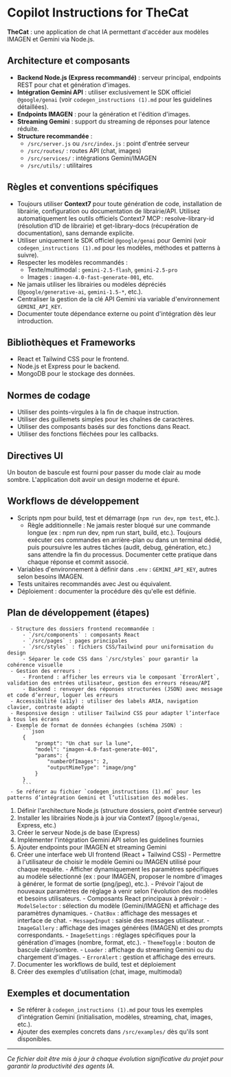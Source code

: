 
# Copilot Instructions for TheCat

**TheCat** : une application de chat IA permettant d'accéder aux modèles IMAGEN et Gemini via Node.js.

## Architecture et composants
- **Backend Node.js (Express recommandé)** : serveur principal, endpoints REST pour chat et génération d'images.
- **Intégration Gemini API** : utiliser exclusivement le SDK officiel `@google/genai` (voir `codegen_instructions (1).md` pour les guidelines détaillées).
- **Endpoints IMAGEN** : pour la génération et l'édition d'images.
- **Streaming Gemini** : support du streaming de réponses pour latence réduite.
- **Structure recommandée** :
	- `/src/server.js` ou `/src/index.js` : point d'entrée serveur
	- `/src/routes/` : routes API (chat, images)
	- `/src/services/` : intégrations Gemini/IMAGEN
	- `/src/utils/` : utilitaires

## Règles et conventions spécifiques
- Toujours utiliser **Context7** pour toute génération de code, installation de librairie, configuration ou documentation de librairie/API. Utilisez automatiquement les outils officiels Context7 MCP : resolve-library-id (résolution d’ID de librairie) et get-library-docs (récupération de documentation), sans demande explicite.
- Utiliser uniquement le SDK officiel `@google/genai` pour Gemini (voir `codegen_instructions (1).md` pour les modèles, méthodes et patterns à suivre).
- Respecter les modèles recommandés :
	- Texte/multimodal : `gemini-2.5-flash`, `gemini-2.5-pro`
	- Images : `imagen-4.0-fast-generate-001`, etc.
- Ne jamais utiliser les librairies ou modèles dépréciés (`@google/generative-ai`, `gemini-1.5-*`, etc.).
- Centraliser la gestion de la clé API Gemini via variable d'environnement `GEMINI_API_KEY`.
- Documenter toute dépendance externe ou point d'intégration dès leur introduction.

## Bibliothèques et Frameworks
- React et Tailwind CSS pour le frontend.
- Node.js et Express pour le backend.
- MongoDB pour le stockage des données.

## Normes de codage
- Utiliser des points-virgules à la fin de chaque instruction.
- Utiliser des guillemets simples pour les chaînes de caractères.
- Utiliser des composants basés sur des fonctions dans React.
- Utiliser des fonctions fléchées pour les callbacks.

## Directives UI
Un bouton de bascule est fourni pour passer du mode clair au mode sombre.
L'application doit avoir un design moderne et épuré.

## Workflows de développement
- Scripts npm pour build, test et démarrage (`npm run dev`, `npm test`, etc.).
	- Règle additionnelle : Ne jamais rester bloqué sur une commande longue (ex : npm run dev, npm run start, build, etc.). Toujours exécuter ces commandes en arrière-plan ou dans un terminal dédié, puis poursuivre les autres tâches (audit, debug, génération, etc.) sans attendre la fin du processus. Documenter cette pratique dans chaque réponse et commit associé.
- Variables d'environnement à définir dans `.env` : `GEMINI_API_KEY`, autres selon besoins IMAGEN.
- Tests unitaires recommandés avec Jest ou équivalent.
- Déploiement : documenter la procédure dès qu'elle est définie.

## Plan de développement (étapes)
	 - Structure des dossiers frontend recommandée :
		 - `/src/components` : composants React
		 - `/src/pages` : pages principales
		 - `/src/styles` : fichiers CSS/Tailwind pour uniformisation du design
		 - Séparer le code CSS dans `/src/styles` pour garantir la cohérence visuelle
	 - Gestion des erreurs :
		 - Frontend : afficher les erreurs via le composant `ErrorAlert`, validation des entrées utilisateur, gestion des erreurs réseau/API
		 - Backend : renvoyer des réponses structurées (JSON) avec message et code d’erreur, loguer les erreurs
	 - Accessibilité (a11y) : utiliser des labels ARIA, navigation clavier, contraste adapté
	 - Responsive design : utiliser Tailwind CSS pour adapter l’interface à tous les écrans
	 - Exemple de format de données échangées (schéma JSON) :
		 ```json
		 {
			 "prompt": "Un chat sur la lune",
			 "model": "imagen-4.0-fast-generate-001",
			 "params": {
				 "numberOfImages": 2,
				 "outputMimeType": "image/png"
			 }
		 }
		 ```
	 - Se référer au fichier `codegen_instructions (1).md` pour les patterns d’intégration Gemini et l’utilisation des modèles.
1. Définir l'architecture Node.js (structure dossiers, point d'entrée serveur)
2. Installer les librairies Node.js à jour via Context7 (`@google/genai`, Express, etc.)
3. Créer le serveur Node.js de base (Express)
4. Implémenter l'intégration Gemini API selon les guidelines fournies
5. Ajouter endpoints pour IMAGEN et streaming Gemini
6. Créer une interface web UI frontend (React + Tailwind CSS)
		 - Permettre à l'utilisateur de choisir le modèle Gemini ou IMAGEN utilisé pour chaque requête.
		 - Afficher dynamiquement les paramètres spécifiques au modèle sélectionné (ex : pour IMAGEN, proposer le nombre d'images à générer, le format de sortie (png/jpeg), etc.).
		 - Prévoir l'ajout de nouveaux paramètres de réglage à venir selon l'évolution des modèles et besoins utilisateurs.
		 - Composants React principaux à prévoir :
			 - `ModelSelector` : sélection du modèle (Gemini/IMAGEN) et affichage des paramètres dynamiques.
			 - `ChatBox` : affichage des messages et interface de chat.
			 - `MessageInput` : saisie des messages utilisateur.
			- `ImageGallery` : affichage des images générées (IMAGEN) et des prompts correspondants.
			 - `ImageSettings` : réglages spécifiques pour la génération d'images (nombre, format, etc.).
			 - `ThemeToggle` : bouton de bascule clair/sombre.
			 - `Loader` : affichage du streaming Gemini ou du chargement d'images.
			 - `ErrorAlert` : gestion et affichage des erreurs.
7. Documenter les workflows de build, test et déploiement
8. Créer des exemples d'utilisation (chat, image, multimodal)

## Exemples et documentation
- Se référer à `codegen_instructions (1).md` pour tous les exemples d'intégration Gemini (initialisation, modèles, streaming, chat, images, etc.).
- Ajouter des exemples concrets dans `/src/examples/` dès qu'ils sont disponibles.

---

*Ce fichier doit être mis à jour à chaque évolution significative du projet pour garantir la productivité des agents IA.*
